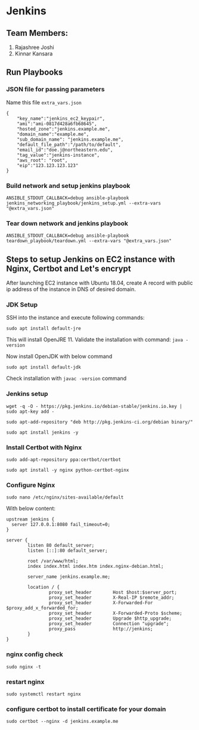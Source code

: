 # Jenkins

## Team Members:
1. Rajashree Joshi
1. Kinnar Kansara

## Run Playbooks

### JSON file for passing parameters

Name this file `extra_vars.json`
```
{
    "key_name":"jenkins_ec2_keypair",
    "ami":"ami-0817d428a6fb68645",
    "hosted_zone":"jenkins.example.me",
    "domain_name":"example.me",
    "sub_domain_name": "jenkins.example.me",
    "default_file_path":"/path/to/default",
    "email_id":"doe.j@northeastern.edu",
    "tag_value":"jenkins-instance",
    "aws_root": "root",
    "eip":"123.123.123.123"
}
```

### Build network and setup jenkins playbook

```
ANSIBLE_STDOUT_CALLBACK=debug ansible-playbook jenkins_networking_playbook/jenkins_setup.yml --extra-vars "@extra_vars.json"
```

### Tear down network and jenkins playbook

```
ANSIBLE_STDOUT_CALLBACK=debug ansible-playbook teardown_playbook/teardown.yml --extra-vars "@extra_vars.json"
```


## Steps to setup Jenkins on EC2 instance with Nginx, Certbot and Let's encrypt

After launching EC2 instance with Ubuntu 18.04, create A record with public ip address of the instance in DNS of desired domain.

### JDK Setup 
SSH into the instance and execute following commands:

    sudo apt install default-jre

This will install OpenJRE 11. Validate the installation with command: `java -version`

Now install OpenJDK with below command

    sudo apt install default-jdk

Check installation with `javac -version` command

### Jenkins setup

    wget -q -O - https://pkg.jenkins.io/debian-stable/jenkins.io.key | sudo apt-key add -

    sudo apt-add-repository "deb http://pkg.jenkins-ci.org/debian binary/"

    sudo apt install jenkins -y

### Install Certbot with Nginx

    sudo add-apt-repository ppa:certbot/certbot

    sudo apt install -y nginx python-certbot-nginx

### Configure Nginx

    sudo nano /etc/nginx/sites-available/default
With below content:
```
upstream jenkins {
  server 127.0.0.1:8080 fail_timeout=0;
}

server {
        listen 80 default_server;
        listen [::]:80 default_server;

        root /var/www/html;
        index index.html index.htm index.nginx-debian.html;

        server_name jenkins.example.me;

        location / {
                proxy_set_header        Host $host:$server_port;
                proxy_set_header        X-Real-IP $remote_addr;
                proxy_set_header        X-Forwarded-For $proxy_add_x_forwarded_for;
                proxy_set_header        X-Forwarded-Proto $scheme; 
                proxy_set_header        Upgrade $http_upgrade;
                proxy_set_header        Connection "upgrade";
                proxy_pass              http://jenkins;
        }
}
```

### nginx config check

    sudo nginx -t

### restart nginx

    sudo systemctl restart nginx

### configure certbot to install certificate for your domain

    sudo certbot --nginx -d jenkins.example.me